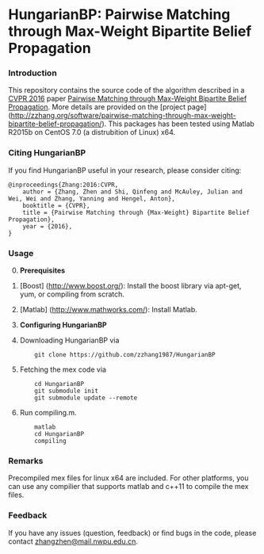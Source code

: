 # HungarianBP: Pairwise Matching through Max-Weight Bipartite Belief Propagation

### Introduction
This repository contains the source code of the algorithm described in a [CVPR 2016](http://www.pamitc.org/cvpr16/) paper [Pairwise Matching through Max-Weight Bipartite Belief Propagation](http://zzhang.org/ZhangEtal2016Cvpr.pdf). More details are provided on the [project page] (http://zzhang.org/software/pairwise-matching-through-max-weight-bipartite-belief-propagation/).
This packages has been tested using Matlab R2015b on CentOS 7.0 (a distrubition of Linux) x64.

### Citing HungarianBP

If you find HungarianBP useful in your research, please consider citing:

    @inproceedings{Zhang:2016:CVPR,
        author = {Zhang, Zhen and Shi, Qinfeng and McAuley, Julian and Wei, Wei and Zhang, Yanning and Hengel, Anton},
        booktitle = {CVPR},
        title = {Pairwise Matching through {Max-Weight} Bipartite Belief Propagation},
        year = {2016}, 
    }

### Usage
0. **Prerequisites** 
 0. [Boost] (http://www.boost.org/): Install the boost library via apt-get, yum, or compiling from scratch.
 1. [Matlab] (http://www.mathworks.com/): Install Matlab.

0. **Configuring HungarianBP**
 0. Downloading HungarianBP via 
 
	```
        git clone https://github.com/zzhang1987/HungarianBP
	```
 1. Fetching the mex code via 
 
	```
		cd HungarianBP 
        git submodule init
		git submodule update --remote	
	```
 2. Run compiling.m.
 
	```	
		matlab
		cd HungarianBP
		compiling
	```

### Remarks
Precompiled mex files for linux x64 are included. For other platforms, you can use any compilier that supports matlab and c++11 to compile the mex files.
	
### Feedback

If you have any issues (question, feedback) or find bugs in the code, please contact zhangzhen@mail.nwpu.edu.cn.



